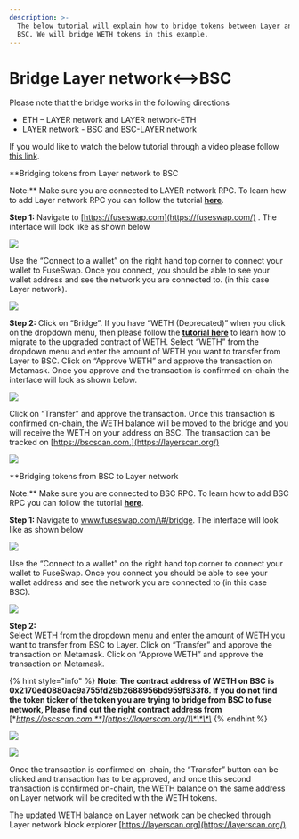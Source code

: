 ```yaml
---
description: >-
  The below tutorial will explain how to bridge tokens between Layer and
  BSC. We will bridge WETH tokens in this example.
---
```


# Bridge Layer network&lt;--&gt;BSC

Please note that the bridge works in the following directions

* ETH – LAYER network and LAYER network-ETH
* LAYER network - BSC and BSC-LAYER network

If you would like to watch the below tutorial through a video please follow [this link](https://www.youtube.com/watch?v=l17K6mu1uM4).

**Bridging tokens from Layer network to BSC  
  
Note:** Make sure you are connected to LAYER network RPC. To learn how to add Layer network RPC you can follow the tutorial [**here**](https://docs.layerscan.org/the-fuse-studio/getting-started/how-to-add-fuse-to-your-metamask).

**Step 1:** Navigate to [https://fuseswap.com](https://fuseswap.com/) . The interface will look like as shown below  


![](../.gitbook/assets/0%20%2810%29.png)

Use the “Connect to a wallet” on the right hand top corner to connect your wallet to FuseSwap. Once you connect, you should be able to see your wallet address and see the network you are connected to. \(in this case Layer network\).

![](../.gitbook/assets/1%20%2814%29.png)

**Step 2:** Click on “Bridge”. If you have “WETH \(Deprecated\)” when you click on the dropdown menu, then please follow the [**tutorial here**](https://docs.layerscan.org/fuseswap/migration-tutorial) to learn how to migrate to the upgraded contract of WETH. Select “WETH” from the dropdown menu and enter the amount of WETH you want to transfer from Layer to BSC. Click on “Approve WETH” and approve the transaction on Metamask. Once you approve and the transaction is confirmed on-chain the interface will look as shown below.

![](../.gitbook/assets/2%20%2814%29.png)

Click on “Transfer” and approve the transaction. Once this transaction is confirmed on-chain, the WETH balance will be moved to the bridge and you will receive the WETH on your address on BSC. The transaction can be tracked on [https://bscscan.com.](https://layerscan.org/)

![](../.gitbook/assets/3%20%2812%29.png)

**Bridging tokens from BSC to Layer network  
  
Note:** Make sure you are connected to BSC RPC. To learn how to add BSC RPC you can follow the tutorial [**here**](https://academy.binance.com/en/articles/connecting-metamask-to-binance-smart-chain).

**Step 1:** Navigate to www.fuseswap.com/\#/bridge. The interface will look like as shown below

![](../.gitbook/assets/4%20%2812%29.png)

Use the “Connect to a wallet” on the right hand top corner to connect your wallet to FuseSwap. Once you connect you should be able to see your wallet address and see the network you are connected to \(in this case BSC\).

![](../.gitbook/assets/5%20%2810%29.png)

**Step 2:**  
Select WETH from the dropdown menu and enter the amount of WETH you want to transfer from BSC to Layer. Click on “Transfer” and approve the transaction on Metamask. Click on “Approve WETH” and approve the transaction on Metamask.

{% hint style="info" %}
**Note: The contract address of WETH on BSC is 0x2170ed0880ac9a755fd29b2688956bd959f933f8. If you do not find the token ticker of the token you are trying to bridge from BSC to fuse network, Please find out the right contract address from** [**https://bscscan.com.**](https://layerscan.org/)\*\*\*\*
{% endhint %}

![](../.gitbook/assets/6%20%289%29.png)

![](../.gitbook/assets/7%20%285%29.png)

Once the transaction is confirmed on-chain, the “Transfer” button can be clicked and transaction has to be approved, and once this second transaction is confirmed on-chain, the WETH balance on the same address on Layer network will be credited with the WETH tokens.

The updated WETH balance on Layer network can be checked through Layer network block explorer [https://layerscan.org](https://layerscan.org/).


